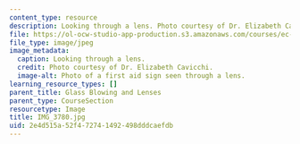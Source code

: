 ```yaml
---
content_type: resource
description: Looking through a lens. Photo courtesy of Dr. Elizabeth Cavicchi.
file: https://ol-ocw-studio-app-production.s3.amazonaws.com/courses/ec-050-recreate-experiments-from-history-inform-the-future-from-the-past-galileo-january-iap-2010/2e4d515a52f472741492498dddcaefdb_IMG_3780.jpg
file_type: image/jpeg
image_metadata:
  caption: Looking through a lens.
  credit: Photo courtesy of Dr. Elizabeth Cavicchi.
  image-alt: Photo of a first aid sign seen through a lens.
learning_resource_types: []
parent_title: Glass Blowing and Lenses
parent_type: CourseSection
resourcetype: Image
title: IMG_3780.jpg
uid: 2e4d515a-52f4-7274-1492-498dddcaefdb
---
```

